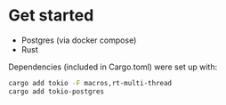 # Get started

- Postgres (via docker compose)
- Rust

Dependencies (included in Cargo.toml) were set up with:

```sh
cargo add tokio -F macros,rt-multi-thread
cargo add tokio-postgres
```
